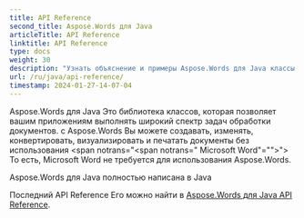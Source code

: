 ```yaml
---
title: API Reference
second_title: Aspose.Words для Java
articleTitle: API Reference
linktitle: API Reference
type: docs
weight: 30
description: "Узнать объяснение и примеры Aspose.Words для Java классы и методы для создания, преобразования, изменения, рендеринга и печати документов без использования Microsoft Word."
url: /ru/java/api-reference/
timestamp: 2024-01-27-14-07-04
---
```


Aspose.Words для Java Это библиотека классов, которая позволяет вашим приложениям выполнять широкий спектр задач обработки документов. с Aspose.Words Вы можете создавать, изменять, конвертировать, визуализировать и печатать документы без использования <span notrans="<span notrans=" Microsoft Word"=""></span>"> То есть, Microsoft Word не требуется для использования Aspose.Words.

Aspose.Words для Java полностью написана в Java

Последний API Reference Его можно найти в [Aspose.Words для Java API Reference](https://reference.aspose.com/words/java/).
